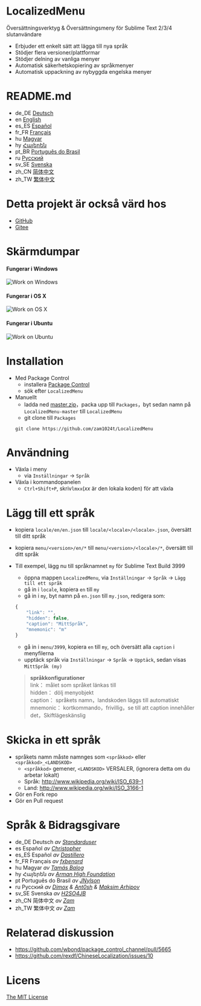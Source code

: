 # LocalizedMenu
Översättningsverktyg & Översättningsmeny för Sublime Text 2/3/4 slutanvändare

- Erbjuder ett enkelt sätt att lägga till nya språk
- Stödjer flera versioner/plattformar
- Stödjer delning av vanliga menyer
- Automatisk säkerhetskopiering av språkmenyer
- Automatisk uppackning av nybyggda engelska menyer

# README.md
- de_DE [Deutsch](readme/README.de_DE.md)
- en [English](../README.md)
- es_ES [Español](README.es_ES.md)
- fr_FR [Français](README.fr_FR.md)
- hu [Magyar](readme/README.hu.md)
- hy [Հայերեն](README.hy.md)
- pt_BR [Português do Brasil](README.pt_BR.md)
- ru [Русский](README.ru.md)
- sv_SE [Svenska](README.sv_SE.md)
- zh_CN [简体中文](README.zh_CN.md)
- zh_TW [繁体中文](README.zh_TW.md)

# Detta projekt är också värd hos
- [GitHub](https://github.com/zam1024t/LocalizedMenu)
- [Gitee](https://gitee.com/zam1024t/LocalizedMenu)

# Skärmdumpar
#### Fungerar i Windows
![Work on Windows](https://raw.githubusercontent.com/zam1024t/LocalizedMenu/shots/shots/LocalizedMenu_win.gif)
#### Fungerar i OS X
![Work on OS X](https://raw.githubusercontent.com/zam1024t/LocalizedMenu/shots/shots/LocalizedMenu_osx.gif)
#### Fungerar i Ubuntu
![Work on Ubuntu](https://raw.githubusercontent.com/zam1024t/LocalizedMenu/shots/shots/LocalizedMenu_linux.gif)

# Installation
- Med Package Control
	- installera [Package Control](https://packagecontrol.io/installation)
	- sök efter `LocalizedMenu`
- Manuellt
	- ladda ned [master.zip](https://github.com/zam1024t/LocalizedMenu/archive/master.zip)，packa upp till `Packages`，byt sedan namn på `LocalizedMenu-master` till `LocalizedMenu`
	- git clone till `Packages`
	```
	git clone https://github.com/zam1024t/LocalizedMenu
	```

# Användning
- Växla i meny
	- via `Inställningar` -> `Språk`
- Växla i kommandopanelen
	- `Ctrl+Shift+P`, skriv`lmxx`(*xx* är den lokala koden) för att växla

# Lägg till ett språk
- kopiera `locale/en/en.json` till `locale/<locale>/<locale>.json`, översätt till ditt språk
- kopiera `menu/<version>/en/*` till `menu/<version>/<locale>/*`, översätt till ditt språk
- Till exempel, lägg nu till språknamnet `my` för Sublime Text Build 3999
	- öppna mappen `LocalizedMenu`, via `Inställningar` -> `Språk` -> `Lägg till ett språk`
	- gå in i `locale`, kopiera `en` till `my`
	- gå in i `my`, byt namn på `en.json` till `my.json`, redigera som:

	```JavaScript
	{
		"link": "",
		"hidden": false,
		"caption": "MittSpråk",
		"mnemonic": "m"
	}
	```

	- gå in i `menu/3999`, kopiera `en` till `my`, och översätt alla `caption` i menyfilerna
	- upptäck språk via `Inställningar` -> `Språk` -> `Upptäck`, sedan visas `MittSpråk (my)`

	> **språkkonfigurationer**<br>
	> link： målet som språket länkas till<br>
	> hidden： dölj menyobjekt<br>
	> caption： språkets namn，landskoden läggs till automatiskt<br>
	> mnemonic： kortkommando，frivillig，se till att caption innehåller det，Skiftlägeskänslig

# Skicka in ett språk
- språkets namn måste namnges som `<språkkod>` eller `<språkkod>_<LANDSKOD>`
	- `<språkkod>` gemener, `<LANDSKOD>` VERSALER, (ignorera detta om du arbetar lokalt)
	- Språk: http://www.wikipedia.org/wiki/ISO_639-1
	- Land: http://www.wikipedia.org/wiki/ISO_3166-1
- Gör en Fork repo
- Gör en Pull request

# Språk & Bidragsgivare
- de_DE Deutsch *av [Standarduser](https://github.com/Standarduser)*
- es Español *av [Christopher](https://t.me/Azriel_7589)*
- es_ES Español *av [Dastillero](https://github.com/dap39)*
- fr_FR Français *av [fxbenard](https://github.com/fxbenard)*
- hu Magyar *av [Tamás Balog](https://github.com/picimako)*
- hy Հայերեն *av [Arman High Foundation](https://github.com/ArmanHigh)*
- pt Português do Brasil *av [JNylson](https://github.com/jnylson)*
- ru Русский *av [Dimox](http://dimox.name) & [Ant0sh](https://github.com/Ant0sh) & [Maksim Arhipov](https://github.com/OSPanel)*
- sv_SE Svenska *av [H2SO4JB](https://github.com/H2SO4JB)*
- zh_CN 简体中文 *av [Zam](https://github.com/zam1024t)*
- zh_TW 繁体中文 *av [Zam](https://github.com/zam1024t)*

# Relaterad diskussion
- https://github.com/wbond/package_control_channel/pull/5665
- https://github.com/rexdf/ChineseLocalization/issues/10

# Licens
[The MIT License](LICENSE)
